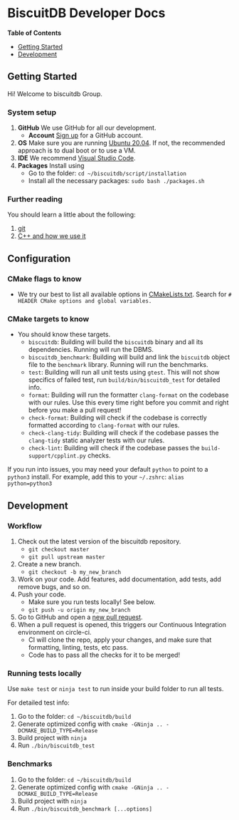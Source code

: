 # BiscuitDB Developer Docs

**Table of Contents**

- [Getting Started](#getting-started)
- [Development](#development)

## Getting Started

Hi! Welcome to biscuitdb Group.

### System setup

1. **GitHub** We use GitHub for all our development.
   - **Account** [Sign up](https://github.com/join) for a GitHub account. 
2. **OS** Make sure you are running [Ubuntu 20.04](https://releases.ubuntu.com/20.04/). If not, the recommended approach is to dual boot or to use a VM.
3. **IDE** We recommend [Visual Studio Code](https://code.visualstudio.com/download).
4. **Packages** Install using
   - Go to the folder: `cd ~/biscuitdb/script/installation`
   - Install all the necessary packages: `sudo bash ./packages.sh`

### Further reading

You should learn a little about the following:

1. [git](https://github.com/biscuitdb/biscuitdb/tree/master/docs/tech_git.md)
2. [C++ and how we use it](https://github.com/biscuitdb/biscuitdb/tree/master/docs/cpp_guidelines.md)

## Configuration

### CMake flags to know

- We try our best to list all available options in [CMakeLists.txt](https://github.com/biscuitdb/biscuitdb/blob/master/CMakeLists.txt). Search for `# HEADER CMake options and global variables.`

### CMake targets to know

- You should know these targets.
  - `biscuitdb`: Building will build the `biscuitdb` binary and all its dependencies. Running will run the DBMS.
  - `biscuitdb_benchmark`: Building will build and link the `biscuitdb` object file to the `benchmark` library. Running will run the benchmarks.
  - `test`: Building will run all unit tests using `gtest`. This will not show specifics of failed test, run `build/bin/biscuitdb_test` for detailed info.
  - `format`: Building will run the formatter `clang-format` on the codebase with our rules. Use this every time right before you commit and right before you make a pull request!
  - `check-format`: Building will check if the codebase is correctly formatted according to `clang-format` with our rules.
  - `check-clang-tidy`: Building will check if the codebase passes the `clang-tidy` static analyzer tests with our rules.
  - `check-lint`: Building will check if the codebase passes the `build-support/cpplint.py` checks.

If you run into issues, you may need your default `python` to point to a `python3` install. For example, add this to your `~/.zshrc`: `alias python=python3`

## Development

### Workflow

1. Check out the latest version of the biscuitdb repository.
   - `git checkout master`
   - `git pull upstream master`
2. Create a new branch.
   - `git checkout -b my_new_branch`
3. Work on your code. Add features, add documentation, add tests, add remove bugs, and so on.
4. Push your code.
   - Make sure you run tests locally! See below.
   - `git push -u origin my_new_branch`
5. Go to GitHub and open a [new pull request](https://github.com/biscuitdb/biscuitdb/compare).
6. When a pull request is opened, this triggers our Continuous Integration environment on circle-ci.
   - CI will clone the repo, apply your changes, and make sure that formatting, linting, tests, etc pass.
   - Code has to pass all the checks for it to be merged!

### Running tests locally

Use `make test` or `ninja test` to run inside your build folder to run all tests.

For detailed test info:
1. Go to the folder: `cd ~/biscuitdb/build`
2. Generate optimized config with `cmake -GNinja .. -DCMAKE_BUILD_TYPE=Release`
3. Build project with `ninja`
4. Run `./bin/biscuitdb_test`

### Benchmarks

1. Go to the folder: `cd ~/biscuitdb/build`
2. Generate optimized config with `cmake -GNinja .. -DCMAKE_BUILD_TYPE=Release`
3. Build project with `ninja`
4. Run `./bin/biscuitdb_benchmark [...options]`
